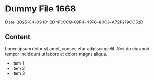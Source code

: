 # Dummy File 1668

Date: 2025-04-03
ID: 2D4F2CCB-03F4-43F6-80CB-A72F219CC52D

## Content

Lorem ipsum dolor sit amet, consectetur adipiscing elit.
Sed do eiusmod tempor incididunt ut labore et dolore magna aliqua.

* Item 1
* Item 2
* Item 3


